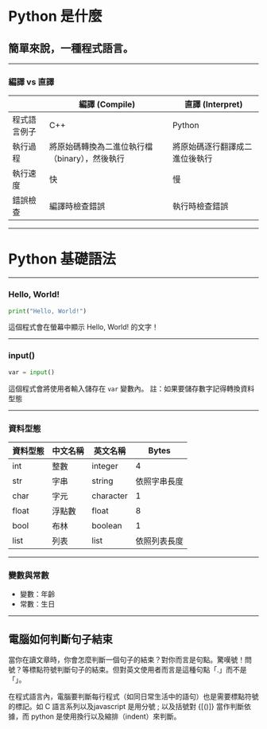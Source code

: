 # Python 是什麼

## 簡單來說，一種程式語言。

---


### 編譯 vs 直譯


|  | 編譯 (Compile) | 直譯 (Interpret) |
| --- | --- | ------ |
| 程式語言例子 | C++ | Python |
| 執行過程 | 將原始碼轉換為二進位執行檔（binary），然後執行 | 將原始碼逐行翻譯成二進位後執行 |
| 執行速度 | 快 | 慢 |
| 錯誤檢查 | 編譯時檢查錯誤 | 執行時檢查錯誤 |

---

# Python 基礎語法

---

### Hello, World!

```python
print("Hello, World!")
```

這個程式會在螢幕中顯示 Hello, World! 的文字！

---

### input()


```python
var = input()
```
這個程式會將使用者輸入儲存在 `var` 變數內。
註：如果要儲存數字記得轉換資料型態

---

### 資料型態


| 資料型態 | 中文名稱 | 英文名稱 | Bytes |
| --- | --- | --- | --- |
| int | 整數 | integer | 4 |
| str | 字串 | string | 依照字串長度 |
| char | 字元 | character | 1 |
| float | 浮點數 | float | 8 |
| bool | 布林 | boolean | 1 |
| list | 列表 | list | 依照列表長度 |

---

### 變數與常數

* 變數：年齡
* 常數：生日

---

## 電腦如何判斷句子結束

當你在讀文章時，你會怎麼判斷一個句子的結束？對你而言是句點。驚嘆號！問號？等標點符號判斷句子的結束。但對英文使用者而言是這種句點「.」而不是「」。

在程式語言內，電腦要判斷每行程式（如同日常生活中的語句）也是需要標點符號的標記。如 C 語言系列以及javascript 是用分號 ; 以及括號對 {[()]} 當作判斷依據，而 python 是使用換行以及縮排（indent）來判斷。
